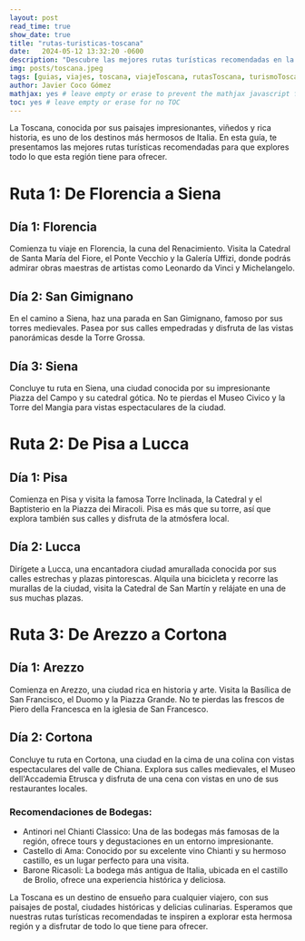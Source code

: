 ```yaml
---
layout: post
read_time: true
show_date: true
title: "rutas-turisticas-toscana"
date:   2024-05-12 13:32:20 -0600
description: "Descubre las mejores rutas turísticas recomendadas en la Toscana. Explora viñedos, pueblos encantadores y lugares históricos con nuestra guía detallada."
img: posts/toscana.jpeg
tags: [guias, viajes, toscana, viajeToscana, rutasToscana, turismoToscana, guíaDeViaje]
author: Javier Coco Gómez
mathjax: yes # leave empty or erase to prevent the mathjax javascript from loading
toc: yes # leave empty or erase for no TOC
---
```

La Toscana, conocida por sus paisajes impresionantes, viñedos y rica historia, es uno de los destinos más hermosos de Italia. En esta guía, te presentamos las mejores rutas turísticas recomendadas para que explores todo lo que esta región tiene para ofrecer.

# Ruta 1: De Florencia a Siena

## Día 1: Florencia
Comienza tu viaje en Florencia, la cuna del Renacimiento. Visita la Catedral de Santa María del Fiore, el Ponte Vecchio y la Galería Uffizi, donde podrás admirar obras maestras de artistas como Leonardo da Vinci y Michelangelo.

## Día 2: San Gimignano
En el camino a Siena, haz una parada en San Gimignano, famoso por sus torres medievales. Pasea por sus calles empedradas y disfruta de las vistas panorámicas desde la Torre Grossa.

## Día 3: Siena
Concluye tu ruta en Siena, una ciudad conocida por su impresionante Piazza del Campo y su catedral gótica. No te pierdas el Museo Civico y la Torre del Mangia para vistas espectaculares de la ciudad.

# Ruta 2: De Pisa a Lucca

## Día 1: Pisa
Comienza en Pisa y visita la famosa Torre Inclinada, la Catedral y el Baptisterio en la Piazza dei Miracoli. Pisa es más que su torre, así que explora también sus calles y disfruta de la atmósfera local.

## Día 2: Lucca
Dirígete a Lucca, una encantadora ciudad amurallada conocida por sus calles estrechas y plazas pintorescas. Alquila una bicicleta y recorre las murallas de la ciudad, visita la Catedral de San Martín y relájate en una de sus muchas plazas.

# Ruta 3: De Arezzo a Cortona

## Día 1: Arezzo
Comienza en Arezzo, una ciudad rica en historia y arte. Visita la Basílica de San Francisco, el Duomo y la Piazza Grande. No te pierdas las frescos de Piero della Francesca en la iglesia de San Francesco.

## Día 2: Cortona
Concluye tu ruta en Cortona, una ciudad en la cima de una colina con vistas espectaculares del valle de Chiana. Explora sus calles medievales, el Museo dell'Accademia Etrusca y disfruta de una cena con vistas en uno de sus restaurantes locales.

### Recomendaciones de Bodegas:
- Antinori nel Chianti Classico: Una de las bodegas más famosas de la región, ofrece tours y degustaciones en un entorno impresionante.
- Castello di Ama: Conocido por su excelente vino Chianti y su hermoso castillo, es un lugar perfecto para una visita.
- Barone Ricasoli: La bodega más antigua de Italia, ubicada en el castillo de Brolio, ofrece una experiencia histórica y deliciosa.

La Toscana es un destino de ensueño para cualquier viajero, con sus paisajes de postal, ciudades históricas y delicias culinarias. Esperamos que nuestras rutas turísticas recomendadas te inspiren a explorar esta hermosa región y a disfrutar de todo lo que tiene para ofrecer.
